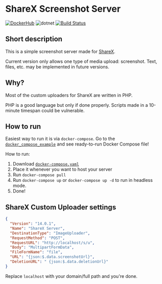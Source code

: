 # ShareX Screenshot Server

[![DockerHub](https://img.shields.io/badge/Docker%20Image-Get%20on%20DockerHub!-success)](https://hub.docker.com/repository/docker/0x25cbfc4f/sharex_server)
![dotnet](https://img.shields.io/badge/Powered%20by-dotnet-success)
[![Build Status](https://jenkins.nullcodes.xyz/job/sharex_server/badge/icon)](https://jenkins.nullcodes.xyz/job/sharex_server/)

## Short description

This is a simple screenshot server made for [ShareX](https://github.com/ShareX/ShareX).

Current version only allows one type of media upload: screenshot. Text, files, etc. may be implemented in future versions.

## Why?
Most of the custom uploaders for ShareX are written in PHP.

PHP is a good language but only if done properly. Scripts made in a 10-minute timespan could be vulnerable.

## How to run

Easiest way to run it is via `docker-compose`. Go to the [`docker_compose_example`](https://github.com/0x25CBFC4F/sharex_server/tree/master/docker_compose_example) and see ready-to-run Docker Compose file!

How to run:
1. Download [`docker-compose.yaml`](https://raw.githubusercontent.com/0x25CBFC4F/sharex_server/master/docker_compose_example/docker-compose.yaml)
2. Place it whenever you want to host your server
3. Run `docker-compose pull`
4. Run `docker-compose up` or `docker-compose up -d` to run in headless mode.
5. Done!

## ShareX Custom Uploader settings

```json
{
  "Version": "14.0.1",
  "Name": "ShareX Server",
  "DestinationType": "ImageUploader",
  "RequestMethod": "POST",
  "RequestURL": "http://localhost/s/u",
  "Body": "MultipartFormData",
  "FileFormName": "file",
  "URL": "{json:$.data.screenshotUrl}",
  "DeletionURL": " {json:$.data.deletionUrl}"
}
```

Replace `localhost` with your domain/full path and you're done.
